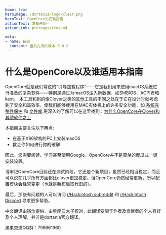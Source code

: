```yaml
---
home: true
heroImage: /dortania-logo-clear.png
heroText: OpenCore的安装指南
actionText: 准备开始→
actionLink: prerequisites.md

meta:
- name: 描述
  content: 当前支持的版本 0.8.8
---
```


# 什么是OpenCore以及谁适用本指南

OpenCore就是我们常说的“引导加载程序”——它是我们用来使用macOS系统进行准备的复杂软件——特别是通过为macOS注入新数据，如SMBIOS、ACPI表和kext。 本工具和别的像Clover之类的其他工具的不同之处在于它在设计时就考虑到了安全和高效率，使我们能够使用在MAC实体机上的许多安全功能，如 [系统完整性保护](https://support.apple.com/en-ca/HT204899) 和 [文件库](https://support.apple.com/en-ca/HT204837).更深入的了解可以在这里找到：[为什么OpenCore在Clover和其他软件之上](why-oc.md)

本指南主要关注以下两点:

* 在基于X86架构的PC上安装macOS
* 教会你如何进行你的破解

因此，您需要阅读、学习甚至使用Google。OpenCore并不是简单的傻瓜式一键安装设置。

请牢记OpenCore目前还在测试阶段，它还是个新项目，虽然已经相当稳定，而且可以说在几乎所有方面都比clover更加稳定，但OpenCore仍然经常更新，所以配置模块会经常变更（也就是新布局取代旧的）。

最后，那些有问题的人可以访问 [r/Hackintosh subreddit](https://www.reddit.com/r/hackintosh/) 和 [r/Hackintosh Discord](https://discord.gg/u8V7N5C) 寻求更多帮助。

中文翻译由[宿命](https://github.com/sumingyd)提供，由[星座三太子](https://github.com/joe915632)校对，此翻译受限于作者及贡献者的个人喜好及个人理解，并非是dortania官方翻译。

黑果交流QQ群：796661960